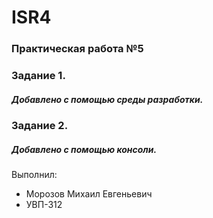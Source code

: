 # ISR4
### Практическая работа №5
### Задание 1.
##### Добавлено с помощью среды разработки.
### Задание 2.
##### Добавлено с помощью консоли.
Выполнил:
* Морозов Михаил Евгеньевич
* УВП-312
